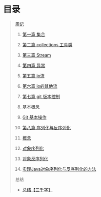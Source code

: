 # 目录

> [周记](journals/journals.md) 
> 1. [第一篇 集合](journals/journals?id=第一篇-集合) 
>
> 2. [第二篇 collections 工具类](journals/journals?id=第二篇-collections-工具类) 
>
> 3. [第三篇 Stream](journals/journals?id=第三篇-stream) 
>
> 4. [第四篇 异常](journals/journals?id=第四篇-异常) 
>
> 5. [第五篇 io流](journals/journals?id=第五篇-io流) 
>
> 6. [第六篇 io的其他流](journals/journals?id=第六篇-io的其他流) 
>
> 7. [第七篇 git 版本控制](journals/journals?id=第七篇-git-版本控制) 
>   1. [基本概念](journals/journals?id=基本概念) 
>    
>   2. [Git 基本操作](journals/journals?id=git-基本操作) 
>    
> 8. [第八篇 序列化与反序列化](journals/journals?id=第八篇-序列化与反序列化) 
>   1. [概念](journals/journals?id=概念) 
>   
>   2. [对象序列化](journals/journals?id=对象序列化) 
>   
>   3. [对象反序列化](journals/journals?id=对象反序列化) 
>   
>   4. [实现Java对象序列化与反序列化的方法](journals/journals?id=实现java对象序列化与反序列化的方法) 
>
> 总结
>
> * [总结【三千字】]() 

